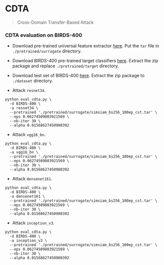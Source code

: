 # CDTA

> Cross-Domain Transfer-Based Attack

### CDTA evaluation on BIRDS-400

- Download pre-trained universal feature extractor [here](https://github.com/anonymous-aaai/CDTA/releases/download/0.1/simsiam_bs256_100ep_cst.tar). Put the `tar` file in `./pretrained/surrogate` directory.

- Download BIRDS-400 pre-trained target classifiers [here](https://github.com/anonymous-aaai/CDTA/releases/download/0.1/target.zip). Extract the zip package and replace `./pretrained/target` directory.

- Download test set of BIRDS-400 [here](https://github.com/anonymous-aaai/CDTA/releases/download/0.1/BIRDS-400.zip). Extract the zip package to `./dataset` directory.

- Attack `resnet34`.

```
python eval_cdta.py \
  -d BIRDS-400 \
  -a resnet34 \
  --pretrained './pretrained/surrogate/simsiam_bs256_100ep_cst.tar' \
  --eps 0.06274509803921569 \
  --nb-iter 30 \
  --alpha 0.01568627450980392
```

- Attack `vgg16_bn`.

```
python eval_cdta.py \
  -d BIRDS-400 \
  -a vgg16_bn \
  --pretrained './pretrained/surrogate/simsiam_bs256_100ep_cst.tar' \
  --eps 0.06274509803921569 \
  --nb-iter 30 \
  --alpha 0.01568627450980392
```

- Attack `densenet161`.

```
python eval_cdta.py \
  -d BIRDS-400 \
  -a densenet161 \
  --pretrained './pretrained/surrogate/simsiam_bs256_100ep_cst.tar' \
  --eps 0.06274509803921569 \
  --nb-iter 30 \
  --alpha 0.01568627450980392
```

- Attack `inception_v3`.

```
python eval_cdta.py \
  -d BIRDS-400 \
  -a inception_v3 \
  --pretrained './pretrained/surrogate/simsiam_bs256_100ep_cst.tar' \
  --eps 0.06274509803921569 \
  --nb-iter 30 \
  --alpha 0.01568627450980392
```
